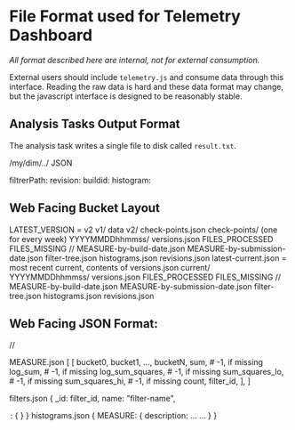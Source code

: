 File Format used for Telemetry Dashboard
========================================
_All format described here are internal, not for external consumption._

External users should include `telemetry.js` and consume data through this
interface. Reading the raw data is hard and these data format may change, but
the javascript interface is designed to be reasonably stable.

Analysis Tasks Output Format
----------------------------
The analysis task writes a single file to disk called `result.txt`.

/my/dim/../ JSON

  filtrerPath:
    revision:
    buildid:
    histogram:



Web Facing Bucket Layout
------------------------

LATEST_VERSION = v2
v1/
  data
v2/
  check-points.json
  check-points/ (one for every week)
    YYYYMMDDhhmmss/
      versions.json
      FILES_PROCESSED
      FILES_MISSING
      <channel>/<version>/
        MEASURE-by-build-date.json
        MEASURE-by-submission-date.json
        filter-tree.json
        histograms.json
        revisions.json
  latest-current.json = most recent current, contents of versions.json
  current/
    YYYYMMDDhhmmss/
      versions.json
      FILES_PROCESSED
      FILES_MISSING
      <channel>/<version>/
        MEASURE-by-build-date.json
        MEASURE-by-submission-date.json
        filter-tree.json
        histograms.json
        revisions.json


Web Facing JSON Format:
-----------------


/<channel>/<version>

MEASURE.json
[
  [
    bucket0,
    bucket1,
    ...,
    bucketN,
    sum,                # -1, if missing
    log_sum,            # -1, if missing
    log_sum_squares,    # -1, if missing
    sum_squares_lo,     # -1, if missing
    sum_squares_hi,     # -1, if missing
    count,
    filter_id,
  ],
]

filters.json
{
  _id:    filter_id,
  name:   "filter-name",
  <option>: {
      <subtree>
    }
}

histograms.json

{
  MEASURE: {
    description: ...
    ...
  }
}

